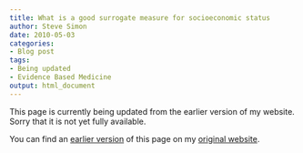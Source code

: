 ```yaml
---
title: What is a good surrogate measure for socioeconomic status
author: Steve Simon
date: 2010-05-03
categories:
- Blog post
tags:
- Being updated
- Evidence Based Medicine
output: html_document
---
```


This page is currently being updated from the earlier version of my website. Sorry that it is not yet fully available.

<!---More--->

You can find an [earlier version][sim1] of this page on my [original website][sim2].

[sim1]: http://www.pmean.com/10/ses.html
[sim2]: http://www.pmean.com/original_site.html 
